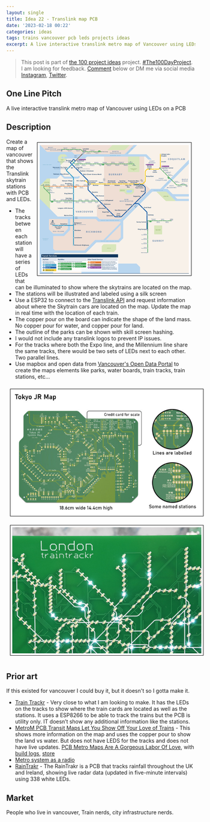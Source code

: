 ```yaml
---
layout: single
title: Idea 22 - Translink map PCB
date: '2023-02-18 00:22'
categories: ideas
tags: trains vancouver pcb leds projects ideas
excerpt: A live interactive translink metro map of Vancouver using LEDs on a PCB
---
```


> This post is part of [the 100 project ideas](/projects/2023-100-ideas/) project. [#The100DayProject](https://www.the100dayproject.org/). I am looking for feedback. <a href='#utterances-comments'>Comment</a> below or DM me via social media <a href="https://instagram.com/funvill" rel="nofollow noopener noreferrer"><i class="fab fa-fw fa-instagram" aria-hidden="true"></i><span class="label">Instagram</span></a>, <a href="https://twitter.com/funvill" rel="nofollow noopener noreferrer"><i class="fab fa-fw fa-twitter" aria-hidden="true"></i><span class="label">Twitter</span></a>.

## One Line Pitch

A live interactive translink metro map of Vancouver using LEDs on a PCB

## Description

<img src="/public/uploads/2023/translink-map.png" alt="translink-map" style="float: right; margin: 10px; max-width: 400px; border: 1px solid black; padding: 5px"/>Create a map of vancouver that shows the Translink skytrain stations with PCB and LEDs.  

- The tracks between each station will have a series of LEDs that can be illuminated to show where the skytrains are located on the map.
- The stations will be illustrated and labeled using a silk screen
- Use a ESP32 to connect to the [Translink API](https://www.translink.ca/about-us/doing-business-with-translink/app-developer-resources/rtti) and request information about where the Skytrain cars are located on the map. Update the map in real time with the location of each train.
- The copper pour on the board can indicate the shape of the land mass. No copper pour for water, and copper pour for land.
- The outline of the parks can be shown with skill screen hashing.
- I would not include any translink logos to prevent IP issues.
- For the tracks where both the Expo line, and the Millennium line share the same tracks, there would be two sets of LEDs next to each other. Two parallel lines.
- Use mapbox and open data from [Vancouver's Open Data Portal](https://opendata.vancouver.ca/pages/home/) to create the maps elements like parks, water boards, train tracks, train stations, etc...

<img src="/public/uploads/2023/metrom-circuit.png" alt="metrom-circuit" style="float: center; margin: 10px; border: 1px solid black; padding: 5px"/>

<img src="/public/uploads/2023/london-traintracker.png" alt="london-traintracker" style="margin: 10px; border: 1px solid black; padding: 5px"/>

## Prior art

If this existed for vancouver I could buy it, but it doesn't so I gotta make it.

- [Train Trackr](https://www.traintrackr.io/product/tfl1) - Very close to what I am looking to make. It has the LEDs on the tracks to show where the train cards are located as well as the stations. It uses a ESP8266 to be able to track the trains but the PCB is utility only. IT doesn’t show any additional information like the stations. 
- [MetroM PCB Transit Maps Let You Show Off Your Love of Trains](https://www.hackster.io/news/metrom-pcb-transit-maps-let-you-show-off-your-love-of-trains-with-attiny85-controlled-led-lights-aff2c0f31dc0) - This shows more information on the map and uses the copper pour to show the land vs water. But does not have LEDS for the tracks and does not have live updates. [PCB Metro Maps Are A Gorgeous Labor Of Love](https://hackaday.com/2021/09/19/pcb-metro-maps-are-a-gorgeous-labor-of-love/), with [build logs](https://chaijiaxun.com/pcb-metro-map-build-log/), [store](https://metrom.app/)
- [Metro system as a radio](https://yurisuzuki.com/archive/works/tube-map-radio/)
- [RainTrakr](https://www.instagram.com/p/CB1-GHHFKpm/) - The RainTrakr is a PCB that tracks rainfall throughout the UK and Ireland, showing live radar data (updated in five-minute intervals) using 338 white LEDs.

## Market

People who live in vancouver, Train nerds, city infrastructure nerds.
